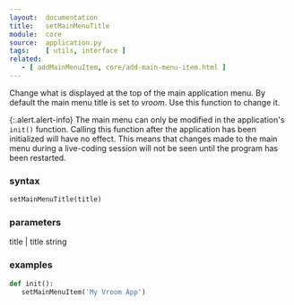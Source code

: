 ```yaml
---
layout:  documentation
title:   setMainMenuTitle
module:  core
source:  application.py
tags:    [ utils, interface ]
related: 
   - [ addMainMenuItem, core/add-main-menu-item.html ]
---
```


Change what is displayed at the top of the main application menu.  By default
the main menu title is set to *vroom*. Use this function to change it.

{:.alert.alert-info}
The main menu can only be modified in the application's `init()` function.
Calling this function after the application has been initialized will have
no effect. This means that changes made to the main menu during a live-coding
session will not be seen until the program has been restarted.

### syntax

~~~ python
setMainMenuTitle(title)
~~~

### parameters

title | title string 

### examples

~~~ python
def init():
   setMainMenuItem('My Vroom App')
~~~

